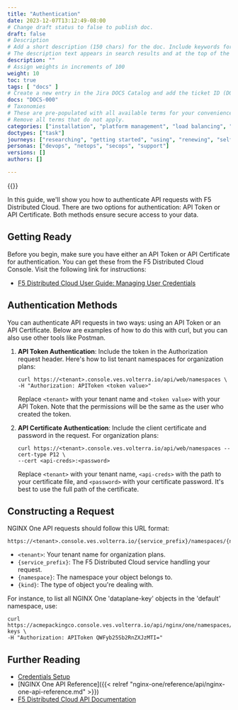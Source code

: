 ```yaml
---
title: "Authentication"
date: 2023-12-07T13:12:49-08:00
# Change draft status to false to publish doc.
draft: false
# Description
# Add a short description (150 chars) for the doc. Include keywords for SEO. 
# The description text appears in search results and at the top of the doc.
description: ""
# Assign weights in increments of 100
weight: 10
toc: true
tags: [ "docs" ]
# Create a new entry in the Jira DOCS Catalog and add the ticket ID (DOCS-<number>) below
docs: "DOCS-000"
# Taxonomies
# These are pre-populated with all available terms for your convenience.
# Remove all terms that do not apply.
categories: ["installation", "platform management", "load balancing", "api management", "service mesh", "security", "analytics"]
doctypes: ["task"]
journeys: ["researching", "getting started", "using", "renewing", "self service"]
personas: ["devops", "netops", "secops", "support"]
versions: []
authors: []

---
```


{{<custom-styles>}}

In this guide, we'll show you how to authenticate API requests with F5 Distributed Cloud. There are two options for authentication: API Token or API Certificate. Both methods ensure secure access to your data.

## Getting Ready

Before you begin, make sure you have either an API Token or API Certificate for authentication. You can get these from the F5 Distributed Cloud Console. Visit the following link for instructions:

- [F5 Distributed Cloud User Guide: Managing User Credentials](https://docs.cloud.f5.com/docs/how-to/user-mgmt/credentials)

## Authentication Methods

You can authenticate API requests in two ways: using an API Token or an API Certificate. Below are examples of how to do this with curl, but you can also use other tools like Postman.

1. **API Token Authentication**: Include the token in the Authorization request header. Here's how to list tenant namespaces for organization plans:

   ```shell
   curl https://<tenant>.console.ves.volterra.io/api/web/namespaces \
   -H "Authorization: APIToken <token value>"
   ```

   Replace `<tenant>` with your tenant name and `<token value>` with your API Token. Note that the permissions will be the same as the user who created the token.

2. **API Certificate Authentication**: Include the client certificate and password in the request. For organization plans:

   ```shell
   curl https://<tenant>.console.ves.volterra.io/api/web/namespaces --cert-type P12 \
   --cert <api-creds>:<password>
   ```

   Replace `<tenant>` with your tenant name, `<api-creds>` with the path to your certificate file, and `<password>` with your certificate password. It's best to use the full path of the certificate.

## Constructing a Request

NGINX One API requests should follow this URL format:

```text
https://<tenant>.console.ves.volterra.io/{service_prefix}/namespaces/{namespace}/{kind}
```

- `<tenant>`: Your tenant name for organization plans.
- `{service_prefix}`: The F5 Distributed Cloud service handling your request.
- `{namespace}`: The namespace your object belongs to.
- `{kind}`: The type of object you're dealing with.

For instance, to list all NGINX One 'dataplane-key' objects in the 'default' namespace, use:

```shell
curl https://acmepackingco.console.ves.volterra.io/api/nginx/one/namespaces/default/dataplane-keys \
-H "Authorization: APIToken QWFyb25Sb2RnZXJzMTI="
```

## Further Reading

- [Credentials Setup](https://docs.cloud.f5.com/docs/how-to/user-mgmt/credentials)
- [NGINX One API Reference]({{< relref "nginx-one/reference/api/nginx-one-api-reference.md" >}})
- [F5 Distributed Cloud API Documentation](https://docs.cloud.f5.com/docs/api)